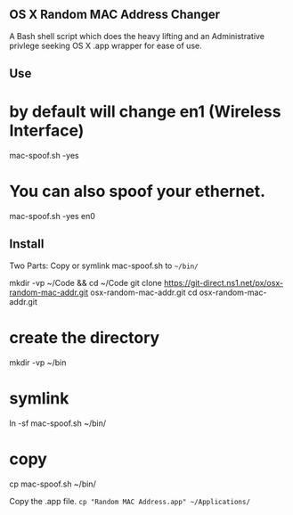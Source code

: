 OS X Random MAC Address Changer
-------------------------------

A Bash shell script which does the heavy lifting and an Administrative privlege seeking OS X .app wrapper for ease of use.

Use
---------

  # by default will change en1 (Wireless Interface)
  mac-spoof.sh -yes

  # You can also spoof your ethernet.
  mac-spoof.sh -yes en0



Install
---------
Two Parts:
Copy or symlink mac-spoof.sh to `~/bin/`

  mkdir -vp ~/Code && cd ~/Code
  git clone https://git-direct.ns1.net/px/osx-random-mac-addr.git osx-random-mac-addr.git
  cd osx-random-mac-addr.git
  # create the directory
  mkdir -vp ~/bin
  # symlink
  ln -sf mac-spoof.sh ~/bin/
  # copy
  cp mac-spoof.sh ~/bin/

Copy the .app file.
 `cp "Random MAC Address.app" ~/Applications/`



